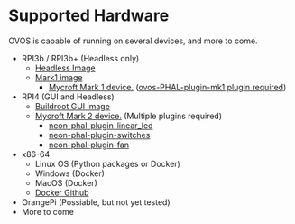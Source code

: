 # Supported Hardware

OVOS is capable of running on several devices, and more to come.

- RPI3b / RPI3b+  (Headless only)
  - [Headless Image](https://ovosimages/ziggyai.online/raspbian/development/)
  - [Mark1 image](https://ovosimages/ziggyai/online/mark1)
    - [Mycroft Mark 1 device.](https://github.com/MycroftAI/hardware-mycroft-mark-1)  ([ovos-PHAL-plugin-mk1 plugin required](https://github.com/OpenVoiceOS/ovos-PHAL-plugin-mk1))
- RPI4  (GUI and Headless)
  - [Buildroot GUI image](https://drive.google.com/file/d/1PUtNXfZ5jMUlVAgyN-KXPdVdX6r51eBw/view?usp=share_link)
  - [Mycroft Mark 2 device.](https://github.com/MycroftAI/hardware-mycroft-mark-II)  (Multiple plugins required)
    - [neon-phal-plugin-linear_led](https://github.com/NeonGeckoCom/neon-phal-plugin-linear_led)
    - [neon-phal-plugin-switches](https://github.com/NeonGeckoCom/neon-phal-plugin-switches)
    - [neon-phal-plugin-fan](https://github.com/NeonGeckoCom/neon-phal-plugin-fan)
- x86-64
  - Linux OS (Python packages or Docker)
  - Windows (Docker)
  - MacOS  (Docker)
  - [Docker Github](https://github.com/OpenVoiceOS/ovos-docker)
- OrangePi (Possiable, but not yet tested)
- More to come
